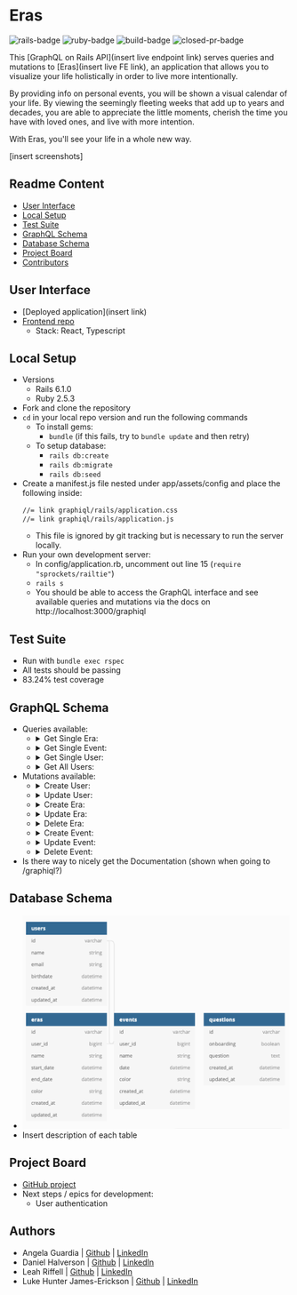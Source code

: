 # Eras
![rails-badge](https://img.shields.io/badge/Rails-6.1.0-informational?style=flat-square) ![ruby-badge](https://img.shields.io/badge/Ruby-2.5.3-informational?style=flat-square) ![build-badge](https://img.shields.io/travis/turing-eras/api/main?style=flat-square) ![closed-pr-badge](https://img.shields.io/github/issues-pr-closed-raw/turing-eras/api?style=flat-square)

This [GraphQL on Rails API](insert live endpoint link) serves queries and mutations to [Eras](insert live FE link), an application that allows you to visualize your life holistically in order to live more intentionally.

By providing info on personal events, you will be shown a visual calendar of your life. By viewing the seemingly fleeting weeks that add up to years and decades, you are able to appreciate the little moments, cherish the time you have with loved ones, and live with more intention.

With Eras, you'll see your life in a whole new way.

[insert screenshots]

## Readme Content
- [User Interface](#user-interface)
- [Local Setup](#local-setup)
- [Test Suite](#test-suite)
- [GraphQL Schema](#graphql-schema)
- [Database Schema](#database-schema)
- [Project Board](#project-board)
- [Contributors](#contributors)

## User Interface
- [Deployed application](insert link)
- [Frontend repo](https://github.com/Turing-Eras/front_end)
  - Stack: React, Typescript

## Local Setup
- Versions
  - Rails 6.1.0
  - Ruby 2.5.3
- Fork and clone the repository
- `cd` in your local repo version and run the following commands
  - To install gems:
    -  `bundle` (if this fails, try to `bundle update` and then retry)
  - To setup database:
    - `rails db:create`
    - `rails db:migrate`
    - `rails db:seed`
- Create a manifest.js file nested under app/assets/config and place the following inside:
  ```
  //= link graphiql/rails/application.css
  //= link graphiql/rails/application.js
  ```
  - This file is ignored by git tracking but is necessary to run the server locally.
- Run your own development server:
  - In config/application.rb, uncomment out line 15 (`require "sprockets/railtie"`)
  - `rails s`
  - You should be able to access the GraphQL interface and see available queries and mutations via the docs on http://localhost:3000/graphiql

## Test Suite
- Run with `bundle exec rspec`
- All tests should be passing
- 83.24% test coverage


## GraphQL Schema
- Queries available:
  - <details><summary>Get Single Era:</summary>
    ```
    {
      getEra(id: #{id}) {
        id
        userId
        name
        startDate
        endDate
        color
        createdAt
        updatedAt
      }
    }
    ```
    </details>
  - <details><summary>Get Single Event: </summary>
    ```
    {
      getEvent(id: "#{event_id}") {
        name
        date
        color
      }
    ```
    </details>
  - <details><summary>Get Single User:</summary>
    ```
    {
      getUser(id: #{id}) {
        id
        name
        email
        birthdate
        eras {
          id
          userId
          name
          startDate
          endDate
          color
          createdAt
          updatedAt
        }
        events {
          id
          userId
          name
          date
          color
          createdAt
          updatedAt
        }
      }
    }
    ```
    </details>
  - <details><summary>Get All Users:</summary>
    ```
    {
      getUsers {
        id
        name
        email
        birthdate
        eras {
          id
        }
      }
    }
    ```
    </details>
- Mutations available:
  - <details><summary>Create User: </summary>
    ```
    mutation {

    }
    ```
    </details>
  - <details><summary>Update User:</summary>
    ```
    mutation {
      updateUser(input:{
          id: #{user_id}
          name: "NEW NAME"
          email: "NEW EMAIL"
          birthdate: "NEW BIRTHDATE"
          }) {
            id
            name
            email
            birthdate
            eras {
              id
            }
          }
        }
    ```
    </details>
  - <details><summary>Create Era:</summary>
    ```
    mutation {

    }
    ```
    </details>
  - <details><summary>Update Era:</summary>
    ```
    mutation {

    }
    ```
    </details>
  - <details><summary>Delete Era:</summary>
    ```
    mutation {
      deleteEra(input:{
          id: #{era_id}
          }){
            id
          }
        }
    ```
    </details>
  - <details><summary>Create Event:</summary>
    ```
    mutation {

    }
    ```
    </details>
  - <details><summary>Update Event:</summary>
    ```
    mutation {
      updateEvent(input:{
          id: #{event_id}
          name: "NEW NAME"
          date: "NEW DATE"
          color: "NEW COLOR"
          }) {
            id
            name
            date
            color
          }
        }
    ```
    </details>
  - <details><summary>Delete Event:</summary>
    ```
    mutation {
      deleteEvent(input:{
          id: #{event_id}
          }){
            id
          }
        }
    ```
    </details>
- Is there way to nicely get the Documentation (shown when going to /graphiql?) 

## Database Schema
- ![our schema](/schema.png)
- Insert description of each table

## Project Board
- [GitHub project](https://github.com/orgs/Turing-Eras/projects/1)
- Next steps / epics for development:
  - User authentication

## Authors
- Angela Guardia |  [Github](https://github.com/AngelaGuardia)  |  [LinkedIn](https://www.linkedin.com/in/angela-guardia/)
- Daniel Halverson |  [Github](https:Gi.com/dhalverson)  |  [LinkedIn](https://www.linkedin.com/in/daniel-halverson/)
- Leah Riffell |  [Github](https://github.com/leahriffell)  |  [LinkedIn](https://www.linkedin.com/in/leah-riffell/)
- Luke Hunter James-Erickson  |  [Github](https://github.com/LHJE)  |  [LinkedIn](https://www.linkedin.com/in/luke-hunter-james-erickson-b65682143/)
